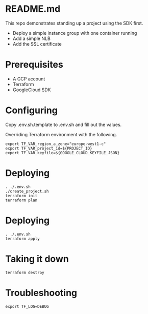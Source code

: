 # README.md
This repo demonstrates standing up a project using the SDK first. 

* Deploy a simple instance group with one container running
* Add a simple NLB
* Add the SSL certificate

# Prerequisites
* A GCP account
* Terraform
* GoogleCloud SDK

# Configuring 
Copy .env.sh.template to .env.sh and fill out the values.

Overriding Terraform environment with the following.
```
export TF_VAR_region_a_zone="europe-west1-c"
export TF_VAR_project_id=${PROJECT_ID}
export TF_VAR_keyfile=${GOOGLE_CLOUD_KEYFILE_JSON}
```

# Deploying
```
. ./.env.sh
./create_project.sh
terraform init
terraform plan
```

# Deploying
```
. ./.env.sh
terraform apply
```


# Taking it down

```
terraform destroy
```


# Troubleshooting

```
export TF_LOG=DEBUG
```
